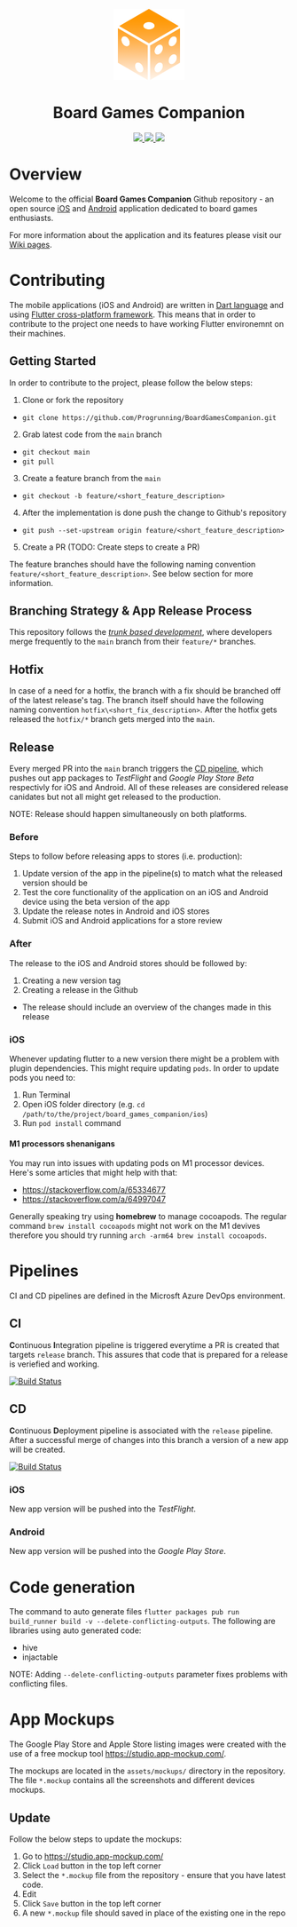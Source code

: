 <p align="center">  
    <img src="https://github.com/Progrunning/BoardGamesCompanion/blob/main/board_games_companion/assets/icons/logo_transparent.png?raw=true" height="128"/>  
  <h1 align="center">Board Games Companion</h1>
</p>

<p align="center">
  <a href="https://progrunning.visualstudio.com/Board%20Games%20Companion/_build?definitionId=24&_a=summary">
    <img src="https://img.shields.io/azure-devops/build/progrunning/cf1ca5c2-9446-441f-b3af-6e9f951997cf/24/main?label=CI">
  </a>
  <a href="https://progrunning.visualstudio.com/Board%20Games%20Companion/_build?definitionId=19&_a=summary">
    <img src="https://img.shields.io/azure-devops/build/progrunning/cf1ca5c2-9446-441f-b3af-6e9f951997cf/19/main?label=CD">
  </a>  
  <a href="https://github.com/Progrunning/BoardGamesCompanion/blob/main/LICENSE">
    <img src="https://img.shields.io/github/license/progrunning/BoardGamesCompanion">
  </a>
</p>

# Overview

Welcome to the official **Board Games Companion** Github repository - an open source [iOS](https://apps.apple.com/us/app/board-games-companion/id1506458832?ls=1) and [Android](https://play.google.com/store/apps/details?id=com.progrunning.boardgamescompanion) application dedicated to board games enthusiasts.

For more information about the application and its features please visit our [Wiki pages](https://github.com/Progrunning/BoardGamesCompanion/wiki).

# Contributing

The mobile applications (iOS and Android) are written in [Dart language](https://dart.dev/) and using [Flutter cross-platform framework](https://flutter.dev/). This means that in order to contribute to the project one needs to have working Flutter environemnt on their machines.

## Getting Started

In order to contribute to the project, please follow the below steps:
1. Clone or fork the repository
 - `git clone https://github.com/Progrunning/BoardGamesCompanion.git`
2. Grab latest code from the `main` branch 
 - `git checkout main`
 - `git pull`
3. Create a feature branch from the `main`
 - `git checkout -b feature/<short_feature_description>`
4. After the implementation is done push the change to Github's repository
- `git push --set-upstream origin feature/<short_feature_description>`
5. Create a PR (TODO: Create steps to create a PR)

The feature branches should have the following naming convention `feature/<short_feature_description>`. See below section for more information.

## Branching Strategy & App Release Process

This repository follows the [*trunk based development*](https://www.atlassian.com/continuous-delivery/continuous-integration/trunk-based-development), where developers merge frequently to the `main` branch from their `feature/*` branches.

## Hotfix

In case of a need for a hotfix, the branch with a fix should be branched off of the latest release's tag. The branch itself should have the following naming convention `hotfix\<short_fix_description>`. After the hotfix gets released the `hotfix/*` branch gets merged into the `main`.

## Release

Every merged PR into the `main` branch triggers the [CD pipeline](#CD), which pushes out app packages to  *TestFlight* and *Google Play Store Beta* respectivly for iOS and Android. All of these releases are considered release canidates but not all might get released to the production.

NOTE: Release should happen simultaneously on both platforms.

### Before

Steps to follow before releasing apps to stores (i.e. production):

1. Update version of the app in the pipeline(s) to match what the released version should be
2. Test the core functionality of the application on an iOS and Android device using the beta version of the app
3. Update the release notes in Android and iOS stores
4. Submit iOS and Android applications for a store review

### After

The release to the iOS and Android stores should be followed by:

1. Creating a new version tag
2. Creating a release in the Github
 - The release should include an overview of the changes made in this release

### iOS

Whenever updating flutter to a new version there might be a problem with plugin dependencies. This might require updating `pods`. In order to update pods you need to:

1. Run Terminal
2. Open iOS folder directory (e.g. `cd /path/to/the/project/board_games_companion/ios`)
3. Run `pod install` command

#### M1 processors shenanigans

You may run into issues with updating pods on M1 processor devices. Here's some articles that might help with that:

- https://stackoverflow.com/a/65334677
- https://stackoverflow.com/a/64997047

Generally speaking try using **homebrew** to manage cocoapods. The regular command `brew install cocoapods` might not work on the M1 devives therefore you should try running `arch -arm64 brew install cocoapods`.

# Pipelines

CI and CD pipelines are defined in the Microsft Azure DevOps environment. 

## CI

**C**ontinuous **I**ntegration pipeline is triggered everytime a PR is created that targets `release` branch. This assures that code that is prepared for a release is veriefied and working.

[![Build Status](https://progrunning.visualstudio.com/Board%20Games%20Companion/_apis/build/status/CI?branchName=main)](https://progrunning.visualstudio.com/Board%20Games%20Companion/_build/latest?definitionId=20&branchName=main)

## CD

**C**ontinuous **D**eployment pipeline is associated with the `release` pipeline. After a successful merge of changes into this branch a version of a new app will be created. 

[![Build Status](https://progrunning.visualstudio.com/Board%20Games%20Companion/_apis/build/status/CD?branchName=main)](https://progrunning.visualstudio.com/Board%20Games%20Companion/_build/latest?definitionId=19&branchName=main)
### iOS

New app version will be pushed into the *TestFlight*.

### Android

New app version will be pushed into the *Google Play Store*.

# Code generation

The command to auto generate files `flutter packages pub run build_runner build -v --delete-conflicting-outputs`. The following are libraries using auto generated code:

- hive
- injactable

NOTE: Adding `--delete-conflicting-outputs` parameter fixes problems with conflicting files.

# App Mockups

The Google Play Store and Apple Store listing images were created with the use of a free mockup tool https://studio.app-mockup.com/.

The mockups are located in the `assets/mockups/` directory in the repository. The file `*.mockup`  contains all the screenshots and different devices mockups.

## Update

Follow the below steps to update the mockups:

1. Go to https://studio.app-mockup.com/
2. Click `Load` button in the top left corner
3. Select the `*.mockup` file from the repository - ensure that you have latest code. 
4. Edit
5. Click `Save` button in the top left corner
6. A new `*.mockup` file should saved in place of the existing one in the repo

